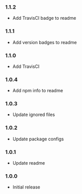 ### 1.1.2
* Add TravisCI badge to readme

### 1.1.1
* Add version badges to readme

### 1.1.0
* Add TravisCI

### 1.0.4
* Add npm info to readme

### 1.0.3
* Update ignored files

### 1.0.2
* Update package configs

### 1.0.1
* Update readme

### 1.0.0
* Initial release
